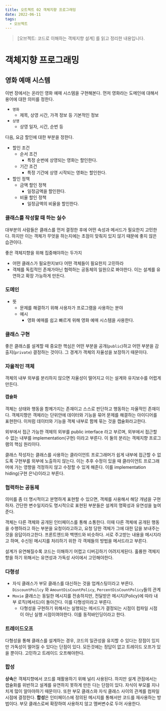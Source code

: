 ```yaml
---
title: 오트젝트 02 객체지향 프로그래밍
date: 2022-06-11
tags:
  - 오브젝트
---
```


> [오브젝트: 코드로 이해하는 객체지향 설계] 를 읽고 정리한 내용입니다.

# 객체지향 프로그래밍


## 영화 예매 시스템
이번 장에서는 온라인 영화 예매 시스템을 구현해본다. 먼저 영화라는 도메인에 대해서 용어에 대한 의미를 정한다. 
- `영화`
	- 제목, 상영 시간, 가격 정보 등 기본적인 정보
- `상영` 
	- 상영 일자, 시간, 순번 등

다음, 요금 할인에 대한 부분을 정한다.
- 할인 조건
	- 순서 조건
		- 특정 순번에 상영되는 영화는 할인한다.
	- 기간 조건
		- 특정 기간에 상영 시작되는 영화는 할인한다.
- 할인 정책
	- 금액 할인 정책
		- 일정금액을 할인한다.
	- 비율 할인 정책
		- 일정금액의 비율을 할인한다.


### 클래스를 작성할 때 하는 실수
대부분의 사람들은 클래스를 먼저 결정한 후에 어떤 속성과 메서드가 필요한지 고민한다. 하지만 이는 객체가  무엇을 하는지에는 초점이 맞춰지 있지 않기 때문에 좋지 않은 습관이다. 

좋은 객체지향을 위해 집중해야하는 두가지
- 어떤 클래스가 필요한지보다 어떤 객체들이 필요한지 고민하라
- 객체를 독립적인 존재가아닌 협력하는 공동체의 일원으로 봐야한다. 이는 설계를 유연하고 확장 가능하게 만든다. 



### 도메인
- 뜻
	- 문제를 해결하기 위해 사용자가 프로그램을 사용하는 분야
	- 예시
		- 영화 예매를 쉽고 빠르게 위해 영화 예매 시스템을 사용한다.


### 클래스 구현
 좋은 클래스를 설계할 때 중요한 핵심은 어떤 부분을 공개(`public`)하고 어떤 부분을 감출지(`private`) 결정하는 것이다. 그 경계가 객체의 자율성을 보장하기 때문이다.

### 자율적인 객체
객체의 내부 외부를 분리하지 않으면  자율성이 떨어지고 이는 설계와 유지보수를 어렵게만든다.

#### 캡슐화
객체는 상태와 행동을 함께가지는 존재이고 스스로 판단하고 행동하는 자율적인 존재이다. 객체지향은 객체라는 단위안에 데이터와 기능을 묶어 문제를 해결하는 아이디어를 표현한다. 이처럼 데이터와 기능을 객체 내부로 함께 묶는 것을 캡슐화라고한다.

외부에서 접근 가능한 객체의 외부를 public interface 라고 부르며, 외부에서 접근할 수 없는 내부를 implementation(구현) 이라고 부른다. 이 둘의 분리는 객체지향 프로그램의 핵심 원리이다.

클래스 작성자는 클래스를 사용하는 클라이언트 프로그래머가 쉽게 내부에 접근할 수 없도록 구현부를 외부에 노출하지 않는다. 이는 추후 수정이 있을 때 클라이언트 프로그래머에 가는 영향을 걱정하지 않고 수정할 수 있게 해준다. 이를 implementation hiding(구현 은닉)이라고 부른다.

### 협력하는 공동체
의미를 좀 더 명시적이고 분명하게 표현할 수 있으면, 객체를 사용해서 해당 개념을 구현하자. 간단한 변수일지라도 명시적으로 표현된 부분들은 설계의 명확성과 유연성을 높여준다.

객체는 다른 객체와 공개된 인터페이스를 통해 소통한다. 이때 다른 객체에 공개된 행동을 수행하라고 하는 부분을 요청이라고하고, 요청 당한 객체가 그에 대한 답을 보내주는것을 응답이라고한다. 프론트엔드와 백엔드와 비슷하다.  서로 주고받는 내용을 메시지라고 하며, 수신된 메시지를 처리하기 위한 각 객체들의 방법을 메서드라고 부른다.


설계가 유연해질수록 코드는 이해하기 어렵고 디버깅하기 어려지게된다. 훌륭한 객체지향을 하기 위해서는 유연성과 가독성 사이에서 고민해야한다.

### 다형성
- 자식 클래스가 부모 클래스를 대신하는 것을 업캐스팅이라고 부른다. `DiscountPoilcy` 와 `AmountDisCountPolicy`, `PercentDisCountPolicy`들의 관계
- `Movie` 클래스는 동일한 메시지를 전송하지만, 전달받은 메시지(Policy)에 따라 내부 로직(메서드)이 돌아간다. 이를 다형성이라고 부른다.
	- 다형성을 구현하기 위해서는 실행되는 메서드가 결정되는 시점이 컴파일 시점이 아닌 실행 시점이여야한다. 이를 동적바인딩이라고 한다.


### 트레이드오프
다형성을 통해 클래스를 설계하는 경우, 코드의 일관성을 유지할 수 있다는 장점이 있지만 가독성이 떨어질 수 있다는 단점이 있다. 모든것에는 정답이 없고 트레이드 오프가 있을 뿐이다. 고민하고 트레이드 오프해야한다.

### 합성
**상속**은 객체지향에서 코드를 재활용하기 위해 널리 사용된다. 하지만 설계 관점에서는 캡슐화를 위반하고 설계를 유연하지 못하게 만든 다는 단점이 있다. 자식이 부모를 지나치게 많이 알아야하기 때문이다. 또한 부모 클래스와 자식 클래스 사이의 관계를 컴파일 시점에 결정한다.
**합성**은 인터페이스에 정의된 메시지를 통해서만 코드를 재사용하는 방법이다. 부모 클래스로써 확장하여 사용하지 않고 멤버변수로 두어 사용한다.




